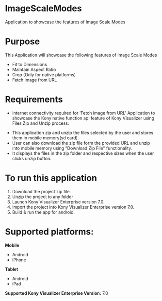 
ImageScaleModes
================

Application to showcase the features of Image Scale Modes


# Purpose
This Application will showcase the following features of Image Scale Modes

* Fit to Dimensions
* Maintain Aspect Ratio
* Crop (Only for native platforms)
* Fetch image from URL

# Requirements

* Internet connectivity required for 'Fetch image from URL'
Application to showcase the Kony native function api feature of Kony Visualizer using Files Zip and Unzip process.
- This application zip and unzip the files selected by the user and stores them in mobile memory(sd card).
- User can also download the zip file form the provided URL and unzip into mobile memory using "Download Zip File" functionality.
- It displays the files in the zip folder and respective sizes when the user clicks unzip button. 
	

# To run this application

1. Download the project zip file.
2. Unzip the project to any folder
3. Launch Kony Visualizer Enterprise version 7.0.
4. Import the project into Kony Visualizer Enterprise version 7.0.
5. Build & run the app for android.

# Supported platforms:
**Mobile**
 * Android
 * iPhone

 
**Tablet** 
 * Android
 * iPad


**Supported Kony Visualizer Enterprise Version:** 7.0
 
